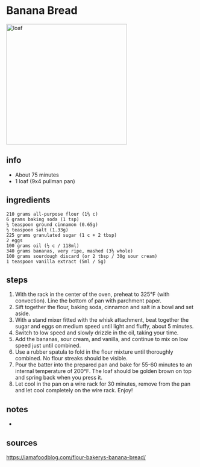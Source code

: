 # Banana Bread  
<img src="https://food.fnr.sndimg.com/content/dam/images/food/fullset/2011/8/3/0/CC-Sickelka_flours-famous-banana-bread-recipe-2_s4x3.jpg.rend.hgtvcom.616.462.suffix/1371597759396.jpeg" alt="loaf" width="320"/>

## info  
* About 75 minutes  
* 1 loaf (9x4 pullman pan)  

## ingredients  
```
210 grams all-purpose flour (1⅔ c)
6 grams baking soda (1 tsp)
¼ teaspoon ground cinnamon (0.65g)
½ teaspoon salt (1.33g)
225 grams granulated sugar (1 c + 2 tbsp)
2 eggs
100 grams oil (½ c / 118ml)
340 grams bananas, very ripe, mashed (3½ whole)
100 grams sourdough discard (or 2 tbsp / 30g sour cream)
1 teaspoon vanilla extract (5ml / 5g)
```

## steps  
1. With the rack in the center of the oven, preheat to 325°F (with convection). Line the bottom of pan with parchment paper.
2. Sift together the flour, baking soda, cinnamon and salt in a bowl and set aside.
3. With a stand mixer fitted with the whisk attachment, beat together the sugar and eggs on medium speed until light and fluffy, about 5 minutes.
4. Switch to low speed and slowly drizzle in the oil, taking your time.
5. Add the bananas, sour cream, and vanilla, and continue to mix on low speed just until combined.
6. Use a rubber spatula to fold in the flour mixture until thoroughly combined. No flour streaks should be visible.
7. Pour the batter into the prepared pan and bake for 55-60 minutes to an internal temperature of 200°F. The loaf should be golden brown on top and spring back when you press it.
8. Let cool in the pan on a wire rack for 30 minutes, remove from the pan and let cool completely on the wire rack. Enjoy!

## notes  
* 

## sources   
https://iamafoodblog.com/flour-bakerys-banana-bread/  
